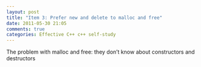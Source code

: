 ```yaml
---
layout: post
title: "Item 3: Prefer new and delete to malloc and free"
date: 2011-05-30 21:05
comments: true
categories: Effective C++ c++ self-study
---
```


The problem with malloc and free: they don’t know about constructors and destructors


